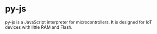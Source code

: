 # py-js
py-js is a JavaScript interpreter for microcontrollers. It is designed for IoT devices with little RAM
and Flash.
